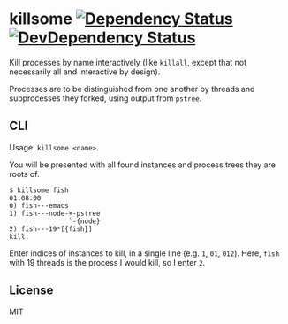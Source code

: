 # killsome [![Dependency Status][david-badge]][david] [![DevDependency Status][david-dev-badge]][david-dev]

[david-badge]: https://david-dm.org/eush77/killsome.png
[david]: https://david-dm.org/eush77/killsome
[david-dev-badge]: https://david-dm.org/eush77/killsome/dev-status.png
[david-dev]: https://david-dm.org/eush77/killsome#info=devDependencies

Kill processes by name interactively (like `killall`, except that not necessarily all and interactive by design).

Processes are to be distinguished from one another by threads and subprocesses they forked, using output from `pstree`.

## CLI

Usage: `killsome <name>`.

You will be presented with all found instances and process trees they are roots of.

```
$ killsome fish                                                                                                                                          01:08:00
0) fish---emacs
1) fish---node-+-pstree
               `-{node}
2) fish---19*[{fish}]
kill:
```

Enter indices of instances to kill, in a single line (e.g. `1`, `01`, `012`). Here, `fish` with 19 threads is the process I would kill, so I enter `2`.

## License

MIT